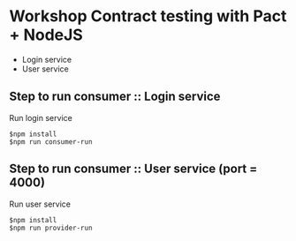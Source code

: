 # Workshop Contract testing with Pact + NodeJS
* Login service
* User service

## Step to run consumer :: Login service
Run login service
```
$npm install
$npm run consumer-run
```

## Step to run consumer :: User service (port = 4000)
Run user service
```
$npm install
$npm run provider-run
```

